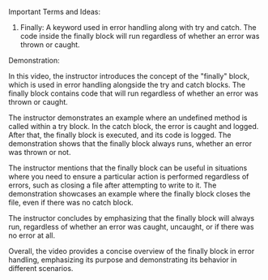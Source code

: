 Important Terms and Ideas:

1. Finally: A keyword used in error handling along with try and catch. The code inside the finally block will run regardless of whether an error was thrown or caught.

Demonstration:

In this video, the instructor introduces the concept of the "finally" block, which is used in error handling alongside the try and catch blocks. The finally block contains code that will run regardless of whether an error was thrown or caught.

The instructor demonstrates an example where an undefined method is called within a try block. In the catch block, the error is caught and logged. After that, the finally block is executed, and its code is logged. The demonstration shows that the finally block always runs, whether an error was thrown or not.

The instructor mentions that the finally block can be useful in situations where you need to ensure a particular action is performed regardless of errors, such as closing a file after attempting to write to it. The demonstration showcases an example where the finally block closes the file, even if there was no catch block.

The instructor concludes by emphasizing that the finally block will always run, regardless of whether an error was caught, uncaught, or if there was no error at all.

Overall, the video provides a concise overview of the finally block in error handling, emphasizing its purpose and demonstrating its behavior in different scenarios.